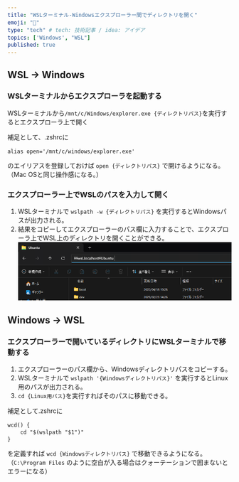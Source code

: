```yaml
---
title: "WSLターミナル-Windowsエクスプローラー間でディレクトリを開く"
emoji: "👏"
type: "tech" # tech: 技術記事 / idea: アイデア
topics: ['Windows', "WSL"]
published: true
---
```


## WSL → Windows
### WSLターミナルからエクスプローラを起動する
WSLターミナルから`/mnt/c/Windows/explorer.exe {ディレクトリパス}`を実行するとエクスプローラ上で開く

補足として、.zshrcに
```.zshrc
alias open='/mnt/c/windows/explorer.exe'
```
のエイリアスを登録しておけば
`open {ディレクトリパス}`
で開けるようになる。（Mac OSと同じ操作感になる。）

### エクスプローラー上でWSLのパスを入力して開く
1. WSLターミナルで `wslpath -w {ディレクトリパス}` を実行するとWindowsパスが出力される。
1. 結果をコピーしてエクスプローラーのパス欄に入力することで、エクスプローラ上でWSL上のディレクトリを開くことができる。
![](/images/image.png)

## Windows → WSL
### エクスプローラーで開いているディレクトリにWSLターミナルで移動する
1. エクスプローラーのパス欄から、Windowsディレクトリパスをコピーする。
1. WSLターミナルで `wslpath '{Windowsディレクトリパス}'` を実行するとLinux用のパスが出力される。
1. `cd {Linux用パス}`を実行すればそのパスに移動できる。

補足として.zshrcに
```.zshrc
wcd() {
    cd "$(wslpath "$1")"
}
```
を定義すれば  `wcd {Windowsディレクトリパス}` で移動できるようになる。
（`C:\Program Files` のように空白が入る場合はクォーテーションで囲まないとエラーになる）